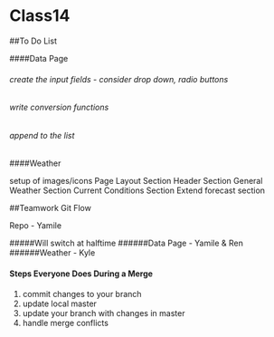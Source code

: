 # Class14

##To Do List

####Data Page

###### create the input fields - consider drop down, radio buttons
###### write conversion functions
###### append to the list

####Weather 

setup of images/icons
Page Layout Section
Header Section
General Weather Section
Current Conditions Section
Extend forecast section

##Teamwork Git Flow

Repo - Yamile

#####Will switch at halftime
######Data Page - Yamile & Ren
######Weather - Kyle

#### Steps Everyone Does During a Merge

1. commit changes to your branch
2. update local master
3. update your branch with changes in master
4. handle merge conflicts





